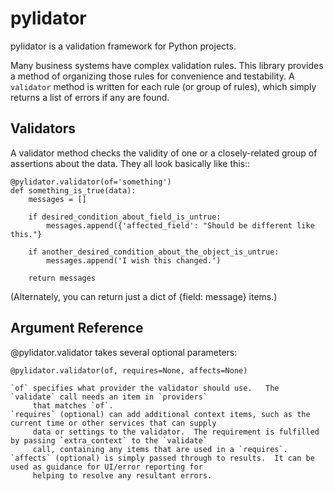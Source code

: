 # pylidator

pylidator is a validation framework for Python projects.

Many business systems have complex validation rules.  This library provides a method of organizing those rules for
convenience and testability.  A `validator` method is written for each rule (or group of rules), which simply returns a
list of errors if any are found.

## Validators

A validator method checks the validity of one or a closely-related group of
assertions about the data.  They all look basically like this::

    @pylidator.validator(of='something')
    def something_is_true(data):
        messages = []

        if desired_condition_about_field_is_untrue:
            messages.append({'affected_field': "Should be different like this."}

        if another_desired_condition_about_the_object_is_untrue:
            messages.append('I wish this changed.')

        return messages

(Alternately, you can return just a dict of {field: message} items.)

## Argument Reference

@pylidator.validator takes several optional parameters:

```
@pylidator.validator(of, requires=None, affects=None)

`of` specifies what provider the validator should use.   The `validate` call needs an item in `providers`
     that matches `of`.
`requires` (optional) can add additional context items, such as the current time or other services that can supply
     data or settings to the validator.  The requirement is fulfilled by passing `extra_context` to the `validate`
     call, containing any items that are used in a `requires`.
`affects` (optional) is simply passed through to results.  It can be used as guidance for UI/error reporting for
     helping to resolve any resultant errors.
```